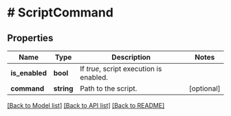 # # ScriptCommand

## Properties

Name | Type | Description | Notes
------------ | ------------- | ------------- | -------------
**is_enabled** | **bool** | If *true*, script execution is enabled. |
**command** | **string** | Path to the script. | [optional]

[[Back to Model list]](../../README.md#models) [[Back to API list]](../../README.md#endpoints) [[Back to README]](../../README.md)
